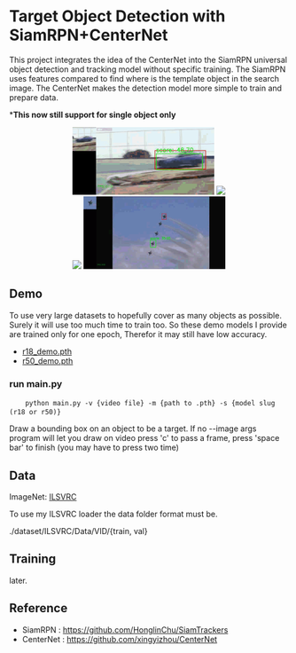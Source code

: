 <h1>Target Object Detection with SiamRPN+CenterNet</h1>

This project integrates the idea of the CenterNet into the SiamRPN universal 
object detection and tracking model without specific training. The SiamRPN uses 
features compared to find where is the template object in the search image. 
The CenterNet makes the detection model more simple to train and prepare data.

***This now still support for single object only**

<div align="center">
    <img src="images/test-1.gif" width="256">
    <img src="images/test-2.gif" width="256"><br>
    <img src="images/test-3.gif" width="256">
    <img src="images/test-4.gif" width="256">
</div>

## Demo

To use very large datasets to hopefully cover as many objects as possible. 
Surely it will use too much time to train too. So these demo models I provide 
are trained only for one epoch, Therefor it may still have low accuracy. 

- [r18_demo.pth](https://drive.google.com/file/d/12UiEF5qIfhXZmroWAMGZxV9A-phHZvwz/view?usp=sharing)
- [r50_demo.pth](https://drive.google.com/file/d/1jvwhFtbnrOaqFAbK4A_DysFfVgy6mHIr/view?usp=sharing)

### run main.py

```
    python main.py -v {video file} -m {path to .pth} -s {model slug (r18 or r50)}
```

Draw a bounding box on an object to be a target. If no --image args program 
will let you draw on video press 'c' to pass a frame, press 'space bar' to finish
(you may have to press two time)

## Data

ImageNet: [ILSVRC](https://image-net.org/challenges/LSVRC/)

To use my ILSVRC loader the data folder format must be.

./dataset/ILSVRC/Data/VID/{train, val}

## Training

later.

## Reference

- SiamRPN : https://github.com/HonglinChu/SiamTrackers
- CenterNet : https://github.com/xingyizhou/CenterNet